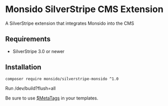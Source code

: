 Monsido SilverStripe CMS Extension
=========================================

A SilverStripe extension that integrates Monsido into the CMS


## Requirements

 * SilverStripe 3.0 or newer


## Installation

```
composer require monsido/silverstripe-monsido ^1.0

```

Run /dev/build?flush=all

Be sure to use [$MetaTags](https://docs.silverstripe.org/en/3/developer_guides/templates/common_variables/#meta-tags) in your templates.
